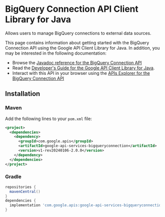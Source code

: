 # BigQuery Connection API Client Library for Java

Allows users to manage BigQuery connections to external data sources.

This page contains information about getting started with the BigQuery Connection API
using the Google API Client Library for Java. In addition, you may be interested
in the following documentation:

* Browse the [Javadoc reference for the BigQuery Connection API][javadoc]
* Read the [Developer's Guide for the Google API Client Library for Java][google-api-client].
* Interact with this API in your browser using the [APIs Explorer for the BigQuery Connection API][api-explorer]

## Installation

### Maven

Add the following lines to your `pom.xml` file:

```xml
<project>
  <dependencies>
    <dependency>
      <groupId>com.google.apis</groupId>
      <artifactId>google-api-services-bigqueryconnection</artifactId>
      <version>v1-rev20240106-2.0.0</version>
    </dependency>
  </dependencies>
</project>
```

### Gradle

```gradle
repositories {
  mavenCentral()
}
dependencies {
  implementation 'com.google.apis:google-api-services-bigqueryconnection:v1-rev20240106-2.0.0'
}
```

[javadoc]: https://googleapis.dev/java/google-api-services-bigqueryconnection/latest/index.html
[google-api-client]: https://github.com/googleapis/google-api-java-client/
[api-explorer]: https://developers.google.com/apis-explorer/#p/bigqueryconnection/v1/
